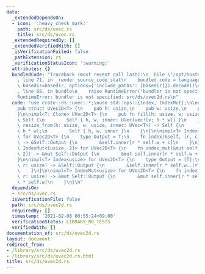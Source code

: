 ```yaml
---
data:
  _extendedDependsOn:
  - icon: ':heavy_check_mark:'
    path: src/ds/uvec.rs
    title: src/ds/uvec.rs
  _extendedRequiredBy: []
  _extendedVerifiedWith: []
  _isVerificationFailed: false
  _pathExtension: rs
  _verificationStatusIcon: ':warning:'
  attributes: {}
  bundledCode: "Traceback (most recent call last):\n  File \"/opt/hostedtoolcache/Python/3.9.1/x64/lib/python3.9/site-packages/onlinejudge_verify/documentation/build.py\"\
    , line 71, in _render_source_code_stat\n    bundled_code = language.bundle(stat.path,\
    \ basedir=basedir, options={'include_paths': [basedir]}).decode()\n  File \"/opt/hostedtoolcache/Python/3.9.1/x64/lib/python3.9/site-packages/onlinejudge_verify/languages/user_defined.py\"\
    , line 68, in bundle\n    raise RuntimeError('bundler is not specified: {}'.format(path.as_posix()))\n\
    RuntimeError: bundler is not specified: src/ds/uvec2d.rs\n"
  code: "use crate::ds::uvec::*;\nuse std::ops::{Index, IndexMut};\n\n#[derive(Clone)]\n\
    pub struct UVec2D<T> {\n    pub h: usize,\n    pub w: usize,\n    pub inner: UVec<T>,\n\
    }\n\nimpl<T: Clone> UVec2D<T> {\n    pub fn fill(h: usize, w: usize, v: T) ->\
    \ Self {\n        Self { h, w, inner: UVec(vec![v; h * w]) }\n    }\n    pub fn\
    \ resize_from(h: usize, w: usize, inner: UVec<T>) -> Self {\n        debug_assert_eq!(inner.len(),\
    \ h * w);\n        Self { h, w, inner }\n    }\n}\n\nimpl<T> Index<[usize; 2]>\
    \ for UVec2D<T> {\n    type Output = T;\n    fn index(&self, [r, c]: [usize; 2])\
    \ -> &Self::Output {\n        &self.inner[r * self.w + c]\n    }\n}\n\nimpl<T>\
    \ IndexMut<[usize; 2]> for UVec2D<T> {\n    fn index_mut(&mut self, [r, c]: [usize;\
    \ 2]) -> &mut Self::Output {\n        &mut self.inner[r * self.w + c]\n    }\n\
    }\n\nimpl<T> Index<usize> for UVec2D<T> {\n    type Output = [T];\n    fn index(&self,\
    \ r: usize) -> &Self::Output {\n        &self.inner[r * self.w..(r + 1) * self.w]\n\
    \    }\n}\n\nimpl<T> IndexMut<usize> for UVec2D<T> {\n    fn index_mut(&mut self,\
    \ r: usize) -> &mut Self::Output {\n        &mut self.inner[r * self.w..(r + 1)\
    \ * self.w]\n    }\n}\n"
  dependsOn:
  - src/ds/uvec.rs
  isVerificationFile: false
  path: src/ds/uvec2d.rs
  requiredBy: []
  timestamp: '2021-02-08 00:55:24+09:00'
  verificationStatus: LIBRARY_NO_TESTS
  verifiedWith: []
documentation_of: src/ds/uvec2d.rs
layout: document
redirect_from:
- /library/src/ds/uvec2d.rs
- /library/src/ds/uvec2d.rs.html
title: src/ds/uvec2d.rs
---
```

